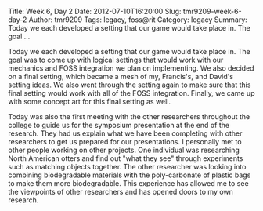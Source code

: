 Title: Week 6, Day 2
Date: 2012-07-10T16:20:00
Slug: tmr9209-week-6-day-2
Author: tmr9209
Tags: legacy, foss@rit
Category: legacy
Summary: Today we each developed a setting that our game would take place in. The goal ... 

Today we each developed a setting that our game would take place in. The goal
was to come up with logical settings that would work with our mechanics and
FOSS integration we plan on implementing. We also decided on a final setting,
which became a mesh of my, Francis's, and David's setting ideas. We also went
through the setting again to make sure that this final setting would work with
all of the FOSS integration. Finally, we came up with some concept art for
this final setting as well.

Today was also the first meeting with the other researchers throughout the
college to guide us for the symposium presentation at the end of the research.
They had us explain what we have been completing with other researchers to get
us prepared for our presentations. I personally met to other people working on
other projects. One individual was researching North American otters and find
out "what they see" through experiments such as matching objects together. The
other researcher was looking into combining biodegradable materials with the
poly-carbonate of plastic bags to make them more biodegradable. This
experience has allowed me to see the viewpoints of other researchers and has
opened doors to my own research.

